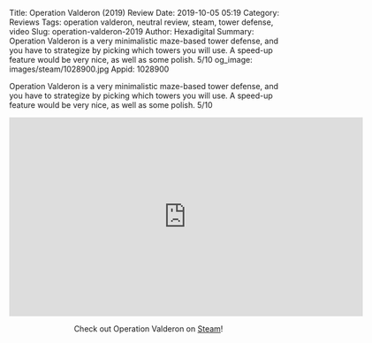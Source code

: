 Title: Operation Valderon (2019) Review
Date: 2019-10-05 05:19
Category: Reviews
Tags: operation valderon, neutral review, steam, tower defense, video
Slug: operation-valderon-2019
Author: Hexadigital
Summary: Operation Valderon is a very minimalistic maze-based tower defense, and you have to strategize by picking which towers you will use. A speed-up feature would be very nice, as well as some polish. 5/10
og_image: images/steam/1028900.jpg
Appid: 1028900

Operation Valderon is a very minimalistic maze-based tower defense, and you have to strategize by picking which towers you will use. A speed-up feature would be very nice, as well as some polish. 5/10

<center><iframe src="https://www.youtube.com/embed/Tu7Y2vRO8YY?feature=oembed" allow="accelerometer; autoplay; encrypted-media; gyroscope; picture-in-picture" width="640" height="360" frameborder="0"></iframe>

Check out Operation Valderon on [Steam](https://store.steampowered.com/app/1028900/?curator_clanid=34633900)!</center>
